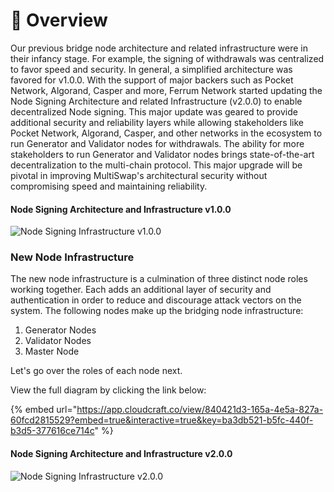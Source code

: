 # 📐 Overview

Our previous bridge node architecture and related infrastructure were in their infancy stage. For example, the signing of withdrawals was centralized to favor speed and security. In general, a simplified architecture was favored for v1.0.0. With the support of major backers such as Pocket Network, Algorand, Casper and more, Ferrum Network started updating the Node Signing Architecture and related Infrastructure (v2.0.0) to enable decentralized Node signing. This major update was geared to provide additional security and reliability layers while allowing stakeholders like Pocket Network, Algorand, Casper, and other networks in the ecosystem to run Generator and Validator nodes for withdrawals. The ability for more stakeholders to run Generator and Validator nodes brings state-of-the-art decentralization to the multi-chain protocol. This major upgrade will be pivotal in improving MultiSwap's architectural security without compromising speed and maintaining reliability.

#### Node Signing Architecture and Infrastructure v1.0.0

![Node Signing Infrastructure v1.0.0](<../../../.gitbook/assets/Node Signing Infrastructure v1.0.0.png>)

### New Node Infrastructure

The new node infrastructure is a culmination of three distinct node roles working together. Each adds an additional layer of security and authentication in order to reduce and discourage attack vectors on the system. The following nodes make up the bridging node infrastructure:

1. Generator Nodes
2. Validator Nodes
3. Master Node

Let's go over the roles of each node next.

View the full diagram by clicking the link below:

{% embed url="https://app.cloudcraft.co/view/840421d3-165a-4e5a-827a-60fcd2815529?embed=true&interactive=true&key=ba3db521-b5fc-440f-b3d5-377616ce714c" %}

#### Node Signing Architecture and Infrastructure v2.0.0

![Node Signing Infrastructure v2.0.0](<../../../.gitbook/assets/Node Signing Infrastructure v2.0.0.png>)
